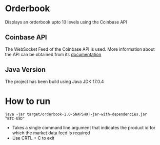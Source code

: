 # Orderbook
Displays an orderbook upto 10 levels using the Coinbase API

## Coinbase API
The WebSocket Feed of the Coinbase API is used. More information about the API can be obtained from its [documentation](https://docs.cloud.coinbase.com/exchange/docs/websocket-overview)

## Java Version
The project has been build using Java JDK 17.0.4

# How to run
`java -jar target/orderbook-1.0-SNAPSHOT-jar-with-dependencies.jar "BTC-USD"`
<ul>
<li>Takes a single command line argument that indicates the product id for which the market data feed is required</li>
<li>Use CRTL + C to exit</li>
</ul>